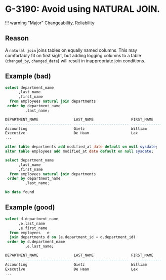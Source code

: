 # G-3190: Avoid using NATURAL JOIN.

!!! warning "Major"
    Changeability, Reliability

## Reason

A `natural join` joins tables on equally named columns. This may comfortably fit on first sight, but adding logging columns to a table (`changed_by`, `changed_date`) will result in inappropriate join conditions. 

## Example (bad)

``` sql
select department_name 
      ,last_name 
      ,first_name 
  from employees natural join departments
 order by department_name 
         ,last_name;

DEPARTMENT_NAME                LAST_NAME                 FIRST_NAME         
------------------------------ ------------------------- --------------------
Accounting                     Gietz                     William             
Executive                      De Haan                   Lex                 
...

alter table departments add modified_at date default on null sysdate;
alter table employees add modified_at date default on null sysdate;

select department_name 
      ,last_name 
      ,first_name 
  from employees natural join departments
 order by department_name 
         ,last_name;

No data found
```

## Example (good)

``` sql
select d.department_name 
      ,e.last_name 
      ,e.first_name 
  from employees   e
  join departments d on (e.department_id = d.department_id)
 order by d.department_name 
         ,e.last_name;

DEPARTMENT_NAME                LAST_NAME                 FIRST_NAME         
------------------------------ ------------------------- --------------------
Accounting                     Gietz                     William             
Executive                      De Haan                   Lex                 
...
```